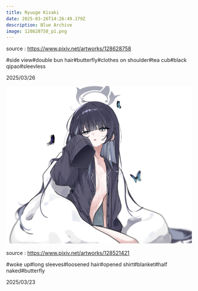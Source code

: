 ```yaml
---
title: Ryuuge Kisaki
date: 2025-03-26T14:26:49.179Z
description: Blue Archive
image: 128628758_p1.png
---
```

source : <https://www.pixiv.net/artworks/128628758>

#side view#double bun hair#butterfly#clothes on shoulder#tea cub#black qipao#sleevless

2025/03/26

![image](./128521421_p1.png)

source : <https://www.pixiv.net/artworks/128521421>

#woke up#long sleeves#loosened hair#opened shirt#blanket#half naked#butterfly

2025/03/23